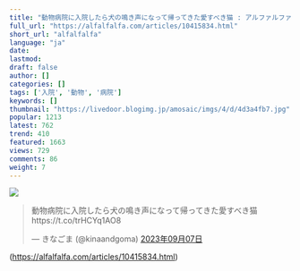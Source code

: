 ```yaml
---
title: "動物病院に入院したら犬の鳴き声になって帰ってきた愛すべき猫 : アルファルファモザイク"
full_url: "https://alfalfalfa.com/articles/10415834.html"
short_url: "alfalfalfa"
language: "ja"
date: 
lastmod: 
draft: false
author: []
categories: []
tags: ['入院', '動物', '病院']
keywords: []
thumbnail: "https://livedoor.blogimg.jp/amosaic/imgs/4/d/4d3a4fb7.jpg"
popular: 1213
latest: 762
trend: 410
featured: 1663
views: 729
comments: 86
weight: 7
---
```


![](https://livedoor.blogimg.jp/amosaic/imgs/4/d/4d3a4fb7.jpg)

<blockquote class='twitter-tweet'><p lang='ja' dir='ltr'>動物病院に入院したら犬の鳴き声になって帰ってきた愛すべき猫 https://t.co/trHCYq1AO8</p>— きなごま (@kinaandgoma) <a href='https://twitter.com/kinaandgoma/status/1699718799438839890' target='_blank' rel='nofollow'>2023年09月07日</a></blockquote> 

(https://alfalfalfa.com/articles/10415834.html)

